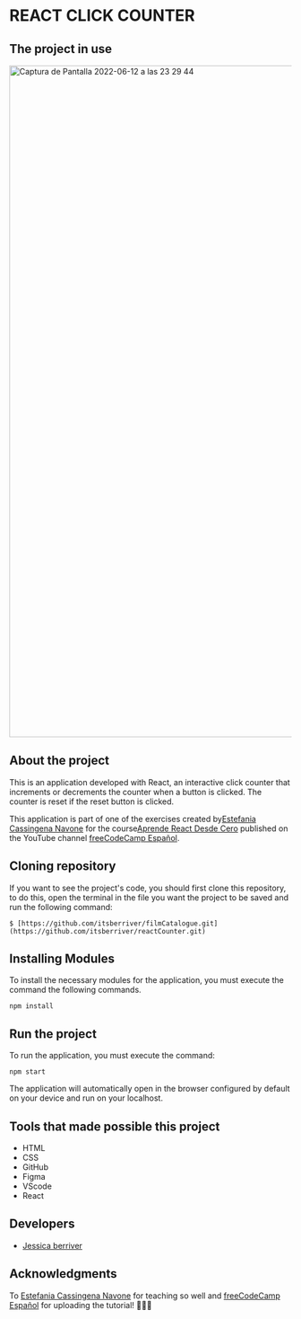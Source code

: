# REACT CLICK COUNTER

## The project in use

<img width="1196" alt="Captura de Pantalla 2022-06-12 a las 23 29 44" src="https://user-images.githubusercontent.com/99019637/173254632-412a1d77-5bb9-46ad-b4b4-a7c7c6ebfc10.png">

## About the project
This is an application developed with React, an interactive click counter that increments or decrements the counter when a button is clicked. The counter is reset if the reset button is clicked.

This application is part of one of the exercises created by[Estefania Cassingena Navone](https://twitter.com/EstefaniaCassN) for the course[Aprende React Desde Cero](https://www.youtube.com/watch?v=6Jfk8ic3KVk) published on the YouTube channel [freeCodeCamp Español](https://www.youtube.com/c/freeCodeCampEspa%C3%B1ol). 

## Cloning repository
If you want to see the project's code, you should first clone this repository, to do this, open the terminal in the file you want the project to be saved and run the following command:

`$ [https://github.com/itsberriver/filmCatalogue.git](https://github.com/itsberriver/reactCounter.git)`

## Installing Modules
To install the necessary modules for the application, you must execute the command the following commands.

 `npm install`

## Run the project
To run the application, you must execute the command:

 `npm start`

The application will automatically open in the browser configured by default on your device and run on your localhost.

## Tools that made possible this project
- HTML
- CSS
- GitHub
- Figma
- VScode
- React


## Developers
- [Jessica berriver](https://github.com/itsberriver)


## Acknowledgments
To [Estefania Cassingena Navone](https://twitter.com/EstefaniaCassN) for teaching so well and [freeCodeCamp Español](https://www.youtube.com/c/freeCodeCampEspa%C3%B1ol) for uploading the tutorial!  🧡🧡🧡



